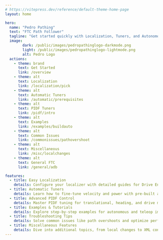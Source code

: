 ```yaml
---
# https://vitepress.dev/reference/default-theme-home-page
layout: home

hero:
  name: "Pedro Pathing"
  text: "FTC Path Follower"
  tagline: "Get started quickly with Localization, Tuners, and Autonomous OpModes!"
  image:
        dark: /public/images/pedropathinglogo-darkmode.png
        light: /public/images/pedropathinglogo-lightmode.png
        alt: Pedro Logo
  actions:
    - theme: brand
      text: Get Started
      link: /overview
    - theme: alt
      text: Localization
      link: /localization/pick
    - theme: alt
      text: Automatic Tuners
      link: /automatic/prerequisites
    - theme: alt
      text: PIDF Tuners
      link: /pidf/intro
    - theme: alt
      text: Examples
      link: /examples/buildauto
    - theme: alt
      text: Common Issues
      link: /commonissues/pathovershoot
    - theme: alt
      text: Miscellaneous
      link: /misc/localchanges
    - theme: alt
      text: General FTC
      link: /general/adb

features:
  - title: Easy Localization
    details: Configure your localizer with detailed guides for Drive Encoder, Two/Three Wheel setups, and more.
  - title: Automatic Tuners
    details: Learn how to fine-tune velocity and power with pre-built automatic tuning tools.
  - title: Advanced PIDF Control
    details: Master PIDF tuning for translational, heading, and drive mechanisms.
  - title: Examples & Tutorials
    details: Explore step-by-step examples for autonomous and teleop implementations.
  - title: Troubleshooting Tips
    details: Solve common issues like path overshoots and optimize performance with our tips.
  - title: Miscellaneous Features
    details: Dive into additional topics, from local changes to XML configuration tutorials.
---
```


